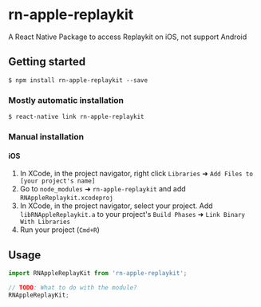 
# rn-apple-replaykit
A React Native Package to access Replaykit on iOS, not support Android
## Getting started

`$ npm install rn-apple-replaykit --save`

### Mostly automatic installation

`$ react-native link rn-apple-replaykit`

### Manual installation

#### iOS

1. In XCode, in the project navigator, right click `Libraries` ➜ `Add Files to [your project's name]`
2. Go to `node_modules` ➜ `rn-apple-replaykit` and add `RNAppleReplaykit.xcodeproj`
3. In XCode, in the project navigator, select your project. Add `libRNAppleReplaykit.a` to your project's `Build Phases` ➜ `Link Binary With Libraries`
4. Run your project (`Cmd+R`)

## Usage
```javascript
import RNAppleReplayKit from 'rn-apple-replaykit';

// TODO: What to do with the module?
RNAppleReplayKit;
```
  